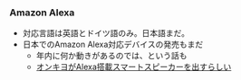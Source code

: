 ### Amazon Alexa

* 対応言語は英語とドイツ語のみ。日本語まだ。
* 日本でのAmazon Alexa対応デバイスの発売もまだ
  * 年内に何か動きがあるのでは、という話も
  * [オンキヨがAlexa搭載スマートスピーカーを出すらしい](https://robotstart.info/2017/05/09/onkyo-alexa-smart-speaker-vcflx1.html)
